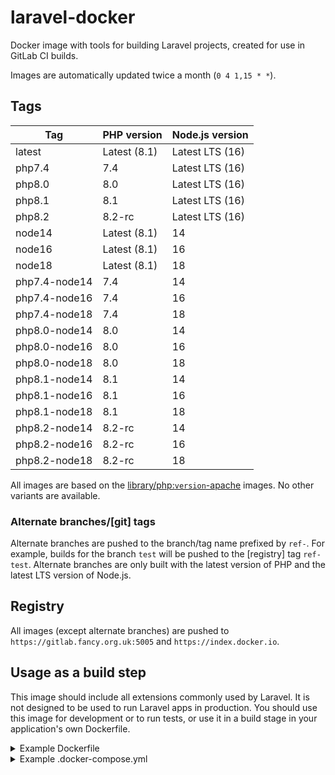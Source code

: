 laravel-docker
===

Docker image with tools for building Laravel projects, created for use in GitLab CI builds.

Images are automatically updated twice a month (`0 4 1,15 * *`).

Tags
---

Tag                 | PHP version   | Node.js version
--------------------|---------------|-------------------
latest              | Latest (8.1)  | Latest LTS (16)
php7.4              | 7.4           | Latest LTS (16)
php8.0              | 8.0           | Latest LTS (16)
php8.1              | 8.1           | Latest LTS (16)
php8.2              | 8.2-rc        | Latest LTS (16)
node14              | Latest (8.1)  | 14
node16              | Latest (8.1)  | 16
node18              | Latest (8.1)  | 18
php7.4-node14       | 7.4           | 14
php7.4-node16       | 7.4           | 16
php7.4-node18       | 7.4           | 18
php8.0-node14       | 8.0           | 14
php8.0-node16       | 8.0           | 16
php8.0-node18       | 8.0           | 18
php8.1-node14       | 8.1           | 14
php8.1-node16       | 8.1           | 16
php8.1-node18       | 8.1           | 18
php8.2-node14       | 8.2-rc        | 14
php8.2-node16       | 8.2-rc        | 16
php8.2-node18       | 8.2-rc        | 18

All images are based on the [library/php:`version`-apache](https://github.com/docker-library/php) images. No other variants are available.

### Alternate branches/\[git\] tags

Alternate branches are pushed to the branch/tag name prefixed by `ref-`. For example, builds for the branch `test` will be pushed to the \[registry\] tag `ref-test`. Alternate branches are only built with the latest version of PHP and the latest LTS version of Node.js.

Registry
---

All images (except alternate branches) are pushed to `https://gitlab.fancy.org.uk:5005` and `https://index.docker.io`.

Usage as a build step
---

This image should include all extensions commonly used by Laravel. It is not designed to be used to run Laravel apps in production. You should use this image for development or to run tests, or use it in a build stage in your application's own Dockerfile.

<details><summary>Example Dockerfile</summary>

This Dockerfile updates the search path so you can run Artisan commands like `docker run --rm your-app-image artisan ...` (or `docker exec -it your-app-container artisan ...` to use an existing container).

```dockerfile
FROM gitlab.fancy.org.uk:5005/samuel/laravel-docker:latest as build

WORKDIR /app
COPY . /app

# Install Composer dependencies
RUN composer install

# Build static files
RUN npm install && \
    npm run production && \
    rm -rf node_modules

# Compile all Blade and Twig templates and cache routes
RUN php artisan view:cache && \
    # Remove the next two lines if you aren't using TwigBridge
    php artisan twig:lint && \
    php artisan twig:cache && \
    php artisan route:cache

FROM php:8.1-apache

# Install required PHP extensions
RUN curl -L -o /usr/local/bin/install-php-extensions https://github.com/mlocati/docker-php-extension-installer/releases/latest/download/install-php-extensions && \
    chmod +x /usr/local/bin/install-php-extensions && \
    # Only install extensions your app uses
    install-php-extensions pdo_mysql zip intl gd bz2 opcache gmp pcntl bcmath && \
    # Remove install-php-extension *in the same layer* as it isn't necessary to run the app
    rm /usr/local/bin/install-php-extensions

# Enable the headers and rewrite Apache extensions
RUN a2enmod headers && \
    a2enmod rewrite

WORKDIR /app
ENV PATH=/app:$PATH

# Copy files from the build stage and link the public directory
COPY --from=build /app /app
RUN rm -rf /var/www/html && \
    ln -s /app/public /var/www/html

VOLUME /app/storage
```

</details>

<details><summary>Example .docker-compose.yml</summary>

```yaml
version: '3'

services:
  db:
    image: mysql
    restart: unless-stopped
    environment:
      MYSQL_DATABASE: laravel
      MYSQL_USER: laravel
      MYSQL_PASSWORD: laravel
      MYSQL_ROOT_PASSWORD: laravel
    networks:
      - internal_network
    volumes:
      - ./storage/database:/var/lib/mysql

  redis:
    image: redis:alpine
    restart: unless-stopped
    networks:
      - internal_network
    volumes:
      - ./storage/redis:/data

  web:
    build: .
    restart: unless-stopped
    depends_on:
      - db
      - redis
    networks:
      - external_network
      - internal_network
    ports:
      # [address]:[port]:80
      - "127.0.0.1:8080:80"
    volumes:
      - ./.env:/app/.env
      - ./bootstrap/cache:/app/bootstrap/cache
      - ./storage:/app/storage

  # Remove this service and uncomment the horizon service if you are using Laravel Horizon
  queue-worker:
    build: .
    restart: unless-stopped
    command: artisan queue:work
    deploy:
      mode: replicated
      replicas: 8
    depends_on:
      - db
      - redis
    networks:
      - external_network
      - internal_network
    volumes:
      - ./.env:/app/.env
      - ./bootstrap/cache:/app/bootstrap/cache
      - ./storage:/app/storage

  # horizon:
  #   build: .
  #   restart: unless-stopped
  #   command: artisan horizon
  #   depends_on:
  #     - db
  #     - redis
  #   networks:
  #     - external_network
  #     - internal_network
  #   volumes:
  #     - ./.env:/app/.env
  #     - ./bootstrap/cache:/app/bootstrap/cache
  #     - ./storage:/app/storage

  scheduler:
    build: .
    restart: unless-stopped
    command: |
      echo "while [ true ]
      do
          ./artisan schedule:run --verbose --no-interaction &
          sleep 60
      done" | bash
    depends_on:
      - db
      - redis
    networks:
      - external_network
      - internal_network
    volumes:
      - ./.env:/app/.env
      - ./bootstrap/cache:/app/bootstrap/cache
      - ./storage:/app/storage

networks:
  external_network:
  internal_network:
    internal: true
```

</details>
